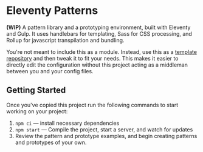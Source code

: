 # Eleventy Patterns

**(WIP)** A pattern library and a prototyping environment, built with Eleventy
and Gulp. It uses handlebars for templating, Sass for CSS processing, and Rollup for javascript transpilation and bundling.

You're not meant to include this as a module. Instead, use this as a [template repository](https://css-tricks.com/using-github-template-repos-to-jump-start-static-site-projects/) and then tweak it to fit your needs. This makes it easier to directly edit the configuration without this project acting as a middleman between you and your config files.

## Getting Started

Once you've copied this project run the following commands to start working on your project:

1. `npm ci` — install necessary dependencies
2. `npm start` — Compile the project, start a server, and watch for updates
3. Review the pattern and prototype examples, and begin creating patterns and prototypes of your own.